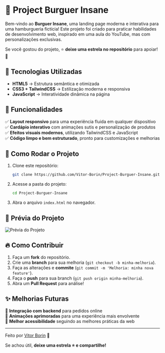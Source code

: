# 🍔 Project Burguer Insane

Bem-vindo ao **Burguer Insane**, uma landing page moderna e interativa para uma hamburgueria fictícia! Este projeto foi criado para praticar habilidades de desenvolvimento web, inspirado em uma aula do YouTube, mas com personalizações exclusivas.

Se você gostou do projeto, ⭐ **deixe uma estrela no repositório** para apoiar! 🚀

## 🚀 Tecnologias Utilizadas

- **HTML5** → Estrutura semântica e otimizada
- **CSS3 + TailwindCSS** → Estilização moderna e responsiva
- **JavaScript** → Interatividade dinâmica na página

## 🎨 Funcionalidades

✅ **Layout responsivo** para uma experiência fluida em qualquer dispositivo  
✅ **Cardápio interativo** com animações sutis e personalização de produtos  
✅ **Efeitos visuais modernos**, utilizando TailwindCSS e JavaScript  
✅ **Código limpo e bem estruturado**, pronto para customizações e melhorias  

## 📂 Como Rodar o Projeto

1. Clone este repositório:
   ```bash
   git clone https://github.com/Vitor-Borin/Project-Burguer-Insane.git
   ```
2. Acesse a pasta do projeto:
   ```bash
   cd Project-Burguer-Insane
   ```
3. Abra o arquivo `index.html` no navegador.

## 📸 Prévia do Projeto

![Prévia do Projeto](https://github.com/user-attachments/assets/292245db-59ec-496a-9017-89798a436c88)

## 🔥 Como Contribuir

1. Faça um **fork** do repositório.
2. Crie uma **branch** para sua melhoria (`git checkout -b minha-melhoria`).
3. Faça as alterações e **commite** (`git commit -m 'Melhoria: minha nova feature'`).
4. Faça o **push** para sua branch (`git push origin minha-melhoria`).
5. Abra um **Pull Request** para análise!

## ✨ Melhorias Futuras

🔹 **Integração com backend** para pedidos online  
🔹 **Animações aprimoradas** para uma experiência mais envolvente  
🔹 **Melhor acessibilidade** seguindo as melhores práticas da web  

---

Feito por [Vitor Borin](https://github.com/Vitor-Borin) 🚀

Se achou útil, **deixe uma estrela ⭐ e compartilhe!**
